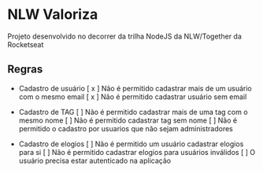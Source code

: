 # NLW Valoriza
Projeto desenvolvido no decorrer da trilha NodeJS da NLW/Together da Rocketseat

## Regras

- Cadastro de usuário
  [ x ] Não é permitido cadastrar mais de um usuário com o mesmo email
  [ x ] Não é permitido cadastrar usuário sem email

- Cadastro de TAG
  [ ] Não é permitido cadastrar mais de uma tag com o mesmo nome
  [ ] Não é permitido cadastrar tag sem nome
  [ ] Não é permitido o cadastro por usuarios que não sejam administradores

- Cadastro de elogios
  [ ] Não é permitido um usuário cadastrar elogios para si
  [ ] Não é permitido cadastrar elogios para usuários inválidos
  [ ] O usuário precisa estar autenticado na aplicação